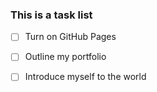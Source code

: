 ### This is a task list

- [ ] Turn on GitHub Pages
- [ ] Outline my portfolio
- [ ] Introduce myself to the world








